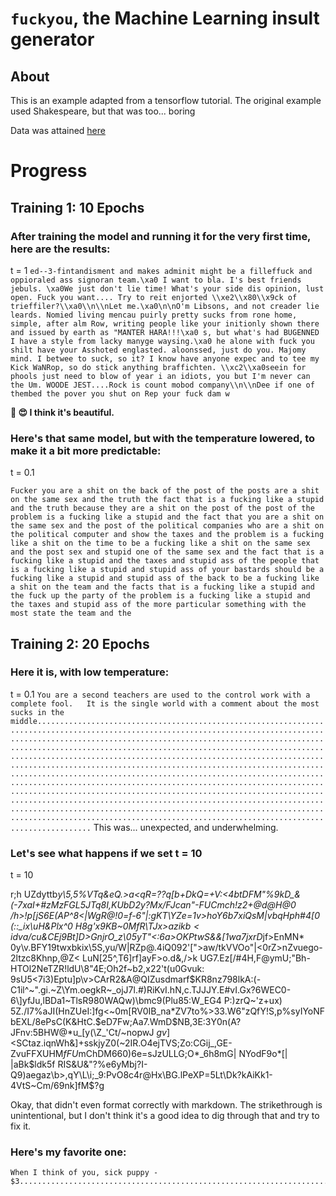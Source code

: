 # `fuckyou`, the Machine Learning insult generator

## About
This is an example adapted from a tensorflow tutorial. The original example used Shakespeare, but that was too... boring

Data was attained [here](https://www.kaggle.com/c/detecting-insults-in-social-commentary/data?select=test_with_solutions.csv)

# Progress

## Training 1: 10 Epochs
### After training the model and running it for the very first time, here are the results:
t = 1
```ed--3-fintandisment and makes adminit might be a filleffuck and oppioraled ass signoran team.\xa0 I want to bla. I's best friends jebuls. \xa0We just don't lie time! What's your side dis opinion, lust open. Fuck you want.... Try to reit enjorted \\xe2\\x80\\x9ck of trieffiler?\\xa0\\n\\nLet me.\xa0\n\nO'm Libsons, and not creader lie leards. Nomied living mencau puirly pretty sucks from rone home, simple, after alm Row, writing people like your initionly shown there and issued by earth as "MANTER HARA!!!\xa0 s, but what's had BUGENNED I have a style from lacky manyge waysing.\xa0 he alone with fuck you shilt have your Asshoted englasted. aloonssed, just do you. Majomy mind. I betwee to suck, so it? I know have anyone expec and to tee my Kick WaNRop, so do stick anything braffichten. \\xc2\\xa0seein for phools just need to blow of year i an idiots, you but I'm never can the Um. WOODE JEST....Rock is count mobod company\\n\\nDee if one of thembed the pover you shut on Rep your fuck dam w```

**🥰 😍  I think it's beautiful.**

### Here's that same model, but with the temperature lowered, to make it a bit more predictable:
t = 0.1

```Fucker you are a shit on the back of the post of the posts are a shit on the same sex and the truth the fact that is a fucking like a stupid and the truth because they are a shit on the post of the post of the problem is a fucking like a stupid and the fact that you are a shit on the same sex and the post of the political companies who are a shit on the political computer and show the taxes and the problem is a fucking like a shit on the time to be a fucking like a shit on the same sex and the post sex and stupid one of the same sex and the fact that is a fucking like a stupid and the taxes and stupid ass of the people that is a fucking like a stupid and stupid ass of your bastards should be a fucking like a stupid and stupid ass of the back to be a fucking like a shit on the team and the facts that is a fucking like a stupid and the fuck up the party of the problem is a fucking like a stupid and the taxes and stupid ass of the more particular something with the most state the team and the```

## Training 2: 20 Epochs
### Here it is, with low temperature:
t = 0.1
```You are a second teachers are used to the control work with a complete fool.   It is the single world with a comment about the most sucks in the middle....................................................................................................................................................................................................................................................................................................................................................................................................................................................................................................................................................................................................................................................................................................................................................................................................................................................................................```
This was... unexpected, and underwhelming.

### Let's see what happens if we set t = 10
t = 10

r;h UZdyttb*y\5,5%VTq&eQ.>a<qR=??*q[b+DkQ=+V:<4btDFM"%9kD_&(-7xaI+#zMzFGL5JTq8I,KUbD2y\?Mx/FJcan"-FUCmch!z2+@d@H@0 /h>!p[jS6E(AP^8<|WgR@!0=f-6"|:gKT\YZe=1v>hoY6b7xi*QsM|vbqHph#4[0 (::_ix\uH&Plx^0 H8g'x9KB\~0MfR\TJx>azikb$<idv$a/cu&CEj9Bt]D>GnjrO_z\05yT"<:6a\>OKPtwS&&[1wa7jxrD*jf>EnMN* 0y\v.BFY19twxbkix\5S,yu/W|RZp@.4iQ092'[">aw/tkVVOo"|<0rZ>nZvuego-2ltzc8Khnp,@Z< LuN\[25^,T6]rf]ayF>o.d&,/>k UG7.Ez[/#4H,F@ymU;"Bh-HTOl2NeTZR!ldU\8"4E;Oh2f~b2,x22't(u0Gvuk: 9sU5<7i3)Eptu]p\v>CArR2&A@QIZusdmarf$KR8nz798lkA:(-C1il^~".gi.~Z\Ym.oegkR~_ojJ7l.#)RiKvI.hN,c.TJJJY.E#vI.Gx?6WEC0-6\]yfJu,lBDa1~TlsR980WAQw)\bmc9(Plu85:W_EG4 P:)zrQ~'z+ux) 5Z./I7%aJI(HnZUeI:]fg<~0m[RV0IB_na*ZV7to%>33.W6"zQfY!S,p%syIYoNFbEXL/8ePsC(K&HtC.$eD7Fw;Aa7.WmD$NB,3E:3Y0n(A?JFnv:5BHW@*u_[y(\Z\_'Ct/~nopwJ $gv$]<SCtaz.iqnWh&]+sskjyZ0(~2IR.O4ejTVS;Zo:CGij_,GE-ZvuFFXUHM*fFU*mChDM660)6e=sJzULLG;O*_6h8mG| NYodF9o*[| |aBk$ldk5f RIS&U&"?%e6yMbj?I-Q9)aegaz\b>,qY\L\i;_9:PvO8c4r@Hx\BG.lPeXP=5Lt\Dk?kAiKk1-4VtS~Cm/69nk]fM$?g

Okay, that didn't even format correctly with markdown. The strikethrough is unintentional, but I don't think it's a good idea to dig through that and try to fix it.

### Here's my favorite one:
```
When I think of you, sick puppy - $3.........................................................................................................................................................................................................................................................................................................................................................................................................................................................................................................................................................................................................................................................................................................................................................................................................................................................................................................................................................................................................................
```
